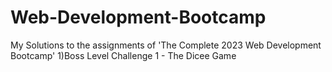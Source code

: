 # Web-Development-Bootcamp
My Solutions to the assignments of 'The Complete 2023 Web Development Bootcamp'
1)Boss Level Challenge 1 - The Dicee Game
